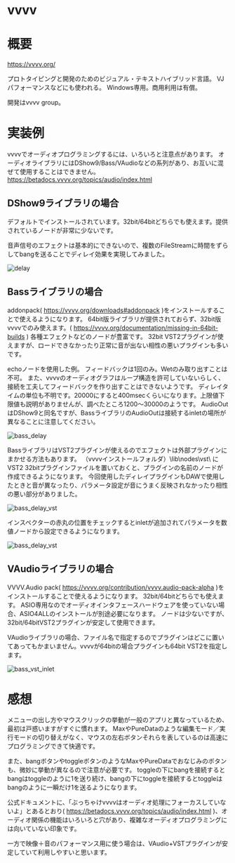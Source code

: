 vvvv
===

# 概要

https://vvvv.org/

プロトタイピングと開発のためのビジュアル・テキストハイブリッド言語。
VJパフォーマンスなどにも使われる。
Windows専用。商用利用は有償。

開発はvvvv group。


# 実装例

vvvvでオーディオプログラミングするには、いろいろと注意点があります。
オーディオライブラリにはDShow9/Bass/VAudioなどの系列があり、お互いに混ぜて使用することはできません。
https://betadocs.vvvv.org/topics/audio/index.html

## DShow9ライブラリの場合

デフォルトでインストールされています。32bit/64bitどちらでも使えます。提供されているノードが非常に少ないです。

音声信号のエフェクトは基本的にできないので、複数のFileStreamに時間をずらしてbangを送ることでディレイ効果を実現してみました。

![delay](dshow9_delay.png)


## Bassライブラリの場合

addonpack( https://vvvv.org/downloads#addonpack )をインストールすることで使えるようになります。
64bit版ライブラリが提供されておらず、32bit版vvvvでのみ使えます。( https://vvvv.org/documentation/missing-in-64bit-builds )
各種エフェクトなどのノードが豊富です。
32bit VST2プラグインが使えますが、ロードできなかったり正常に音が出ない相性の悪いプラグインも多いです。

echoノードを使用した例。
フィードバックは1回のみ。Wetのみ取り出すことは不可。
また、vvvvのオーディオグラフはループ構造を許可していないらしく、接続を工夫してフィードバックを作り出すことはできないようです。
ディレイタイムの単位も不明です。20000にすると400msecくらいになります。上限値下限値も説明がありませんが、調べたところ1200～30000のようです。
AudioOutはDShow9と同名ですが、BassライブラリのAudioOutは接続するinletの場所が異なることに注意してください。

![bass_delay](bass_delay.png)

BassライブラリはVST2プラグインが使えるのでエフェクトは外部プラグインにまかせる方法もあります。
（vvvvインストールフォルダ）\lib\nodes\vst\ にVST2 32bitプラグインファイルを置いておくと、プラグインの名前のノードが作成できるようになります。
今回使用したディレイプラグインもDAWで使用したときと音が異なったり、パラメータ設定が音にうまく反映されなかったり相性の悪い部分がありました。

![bass_delay_vst](bass_delay_vst.png)

インスペクターの赤丸の位置をチェックするとinletが追加されてパラメータを数値ノードから設定できるようになります。

![bass_delay_vst](bass_delay_vst.png)


## VAudioライブラリの場合

VVVV.Audio pack( https://vvvv.org/contribution/vvvv.audio-pack-alpha )をインストールすることで使えるようになります。
32bit/64bitどちらでも使えます。
ASIO専用なのでオーディオインタフェースハードウェアを使っていない場合、ASIO4ALLのインストールが別途必要になります。
ノードは少ないですが、32bit/64bitVST2プラグインが安定して使用できます。

VAudioライブラリの場合、ファイル名で指定するのでプラグインはどこに置いてあってもかまいません。vvvvが64bitの場合プラグインも64bit VST2を指定します。

![bass_vst_inlet](bass_vst_inlet.png)


# 感想

メニューの出し方やマウスクリックの挙動が一般のアプリと異なっているため、最初は戸惑いますがすぐに慣れます。
MaxやPureDataのような編集モード／実行モードの切り替えがなく、マウスの左右ボタンそれらを表しているのは高速にプログラミングできて快適です。

また、bangボタンやtoggleボタンのようなMaxやPureDataでおなじみのボタンも、微妙に挙動が異なるので注意が必要です。
toggleの下にbangを接続するとbangはtoggleのように1を送り続け、bangの下にtoggleを接続するとtoggleはbangのように一瞬だけ1を送るようになります。

公式ドキュメントに、「ぶっちゃけvvvvはオーディオ処理にフォーカスしていないよ」とあるとおり( https://betadocs.vvvv.org/topics/audio/index.html )、オーディオ関係の機能はいろいろと穴があり、複雑なオーディオプログラミングには向いていない印象です。

一方で映像＋音のパフォーマンス用に使う場合は、VAudio+VSTプラグインが安定していて利用しやすいと思います。

